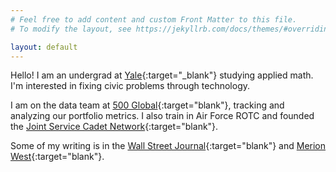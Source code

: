 ```yaml
---
# Feel free to add content and custom Front Matter to this file.
# To modify the layout, see https://jekyllrb.com/docs/themes/#overriding-theme-defaults

layout: default
---
```




<!-- I grew up in San Diego, CA. I like using data to fixing civic problems through startups. -->
Hello! I am an undergrad at [Yale](http://www.yale.edu){:target="_blank"} studying applied math. I'm interested in fixing civic problems through technology.

<!-- startups that solve civic missions and civic tech, everything from defense to education.
I grew up in San Diego, CA. My interests include defense, startups, and data.
-->

<!-- I am studying applied math at [Yale](http://www.yale.edu){:target="_blank"}, focusing on data and economics.
-->
I am on the data team at [500 Global](https://500.co){:target="blank"}, tracking and analyzing our portfolio metrics. I also train in Air Force ROTC and founded the [Joint Service Cadet Network](http://jscn.site/){:target="blank"}.

Some of my writing is in the [Wall Street Journal](https://www.wsj.com/articles/the-death-of-the-student-athlete-11626215803){:target="blank"} and [Merion West](https://merionwest.com/2021/02/24/review-the-klondike-bake-oven-deaths/){:target="blank"}.

